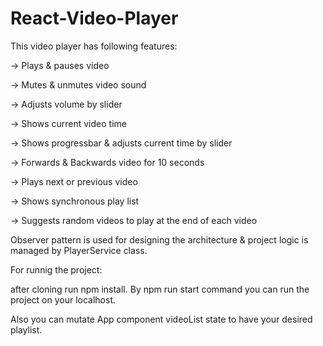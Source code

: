 # React-Video-Player
This video player has following features:

-> Plays & pauses video

-> Mutes & unmutes video sound

-> Adjusts volume by slider

-> Shows current video time

-> Shows progressbar & adjusts current time by slider

-> Forwards & Backwards video for 10 seconds

-> Plays next or previous video

-> Shows synchronous play list

-> Suggests random videos to play at the end of each video

Observer pattern is used for designing the architecture & project logic is managed by PlayerService class.

For runnig the project:

after cloning run npm install. By npm run start command you can run the project on your localhost.

Also you can mutate App component videoList state to have your desired playlist.
